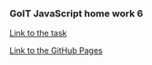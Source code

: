 ### GoIT JavaScript home work 6

[Link to the task](https://github.com/goitacademy/javascript-homework/tree/master/homework-06)

[Link to the GitHub Pages](https://ghileors.github.io/goit-js-hw-06/)

